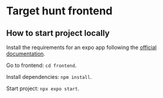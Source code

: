 # Target hunt frontend

## How to start project locally

Install the requirements for an expo app following the [official documentation](https://docs.expo.dev/get-started/installation/).

Go to frontend: `cd frontend`.

Install dependencies: `npm install`.

Start project: `npx expo start`.

